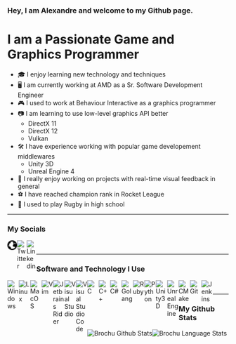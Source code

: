 ### Hey, I am Alexandre and welcome to my Github page.

# I am a Passionate Game and Graphics Programmer
- 🎓 I enjoy learning new technology and techniques
- 🖥 I am currently working at AMD as a Sr. Software Development Engineer
- 🎮 I used to work at Behaviour Interactive as a graphics programmer
- 📷 I am learning to use low-level graphics API better
    - DirectX 11
    - DirectX 12
    - Vulkan
- 🛠️ I have experience working with popular game developement middlewares
    - Unity 3D
    - Unreal Engine 4
- 🎥 I really enjoy working on projects with real-time visual feedback in general
- ⚽ I have reached champion rank in Rocket League
- 🏉 I used to play Rugby in high school

--- 

### My Socials

[<img align="left" alt="brochu.github.io" width="22px" src="https://raw.githubusercontent.com/iconic/open-iconic/master/svg/globe.svg" />][website]
[<img align="left" alt="Twitter" width="22px" src="https://cdn.jsdelivr.net/npm/simple-icons@v3/icons/twitter.svg" />][twitter]
[<img align="left" alt="Linkedin" width="22px" src="https://cdn.jsdelivr.net/npm/simple-icons@v3/icons/linkedin.svg" />][linkedin]

<br />

---

### Software and Technology I Use

<img align="left" alt="Windows" width="26px" src="https://img.icons8.com/fluency/344/windows-10.png" />
<img align="left" alt="Linux" width="26px" src="https://img.icons8.com/color/344/linux--v1.png" />
<img align="left" alt="MacOS" width="26px" src="https://img.icons8.com/office/344/mac-client.png" />

<img align="left" alt="Vim" width="26px" src="https://img.icons8.com/external-tal-revivo-color-tal-revivo/344/external-vim-a-highly-configurable-text-editor-for-efficiently-creating-and-changing-any-kind-of-text-logo-color-tal-revivo.png" />
<img align="left" alt="Jetbrains Rider" width="26px" src="https://resources.jetbrains.com/storage/products/rider/img/meta/rider_logo_300x300.png" />
<img align="left" alt="Visual Studio" width="26px" src="https://img.icons8.com/color/452/visual-studio.png" />
<img align="left" alt="Visual Studio Code" width="26px" src="https://img.icons8.com/color/452/visual-studio-code-2019.png" />

<img align="left" alt="C" width="26px" src="https://img.icons8.com/color/452/c-programming.png" />
<img align="left" alt="C++" width="26px" src="https://img.icons8.com/color/452/c-plus-plus-logo.png" />
<img align="left" alt="C#" width="26px" src="https://img.icons8.com/color/452/c-sharp-logo.png" />
<img align="left" alt="Golang" width="26px" src="https://img.icons8.com/color/344/golang.png" />
<img align="left" alt="Ruby" width="26px" src="https://img.icons8.com/color/344/ruby-programming-language.png" />
<img align="left" alt="Python" width="26px" src="https://img.icons8.com/color/344/python--v1.png" />

<img align="left" alt="Unity3D" width="26px" src="https://img.icons8.com/color/344/unity.png" />
<img align="left" alt="Unreal Engine" width="26px" src="https://img.icons8.com/ios-filled/344/unreal-engine.png" />

<img align="left" alt="CMake" width="26px" src="https://img.icons8.com/external-tal-revivo-color-tal-revivo/344/external-cmake-a-cross-platform-free-and-open-source-software-tool-logo-color-tal-revivo.png" />
<img align="left" alt="Git" width="26px" src="https://img.icons8.com/color/344/git.png" />
<img align="left" alt="Jenkins" width="26px" src="https://img.icons8.com/color/344/jenkins.png" />

<br />

---

### My Github Stats

<img align="left" alt="Brochu Github Stats" src="https://github-readme-stats.vercel.app/api?username=brochu&show_icons=true&hide=contribs,prs&count_private=true&theme=github_dark" />

<img align="left" alt="Brochu Language Stats" src="https://github-readme-stats.vercel.app/api/top-langs/?username=brochu&layout=compact&theme=github_dark&hide=html" />

[website]: https://brochu.github.io
[twitter]: https://twitter.com/AlexandreBrochu
[linkedin]: https://www.linkedin.com/in/alexandrebrochu
